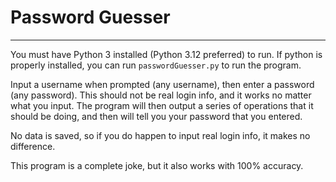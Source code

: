 # Password Guesser

----

You must have Python 3 installed (Python 3.12 preferred) to run. If python is properly installed, you can run `passwordGuesser.py` to run the program.

Input a username when prompted (any username), then enter a password (any password). This should not be real login info, and it works no matter what you input. 
The program will then output a series of operations that it should be doing, and then will tell you your password that you entered.

No data is saved, so if you do happen to input real login info, it makes no difference.

This program is a complete joke, but it also works with 100% accuracy.
